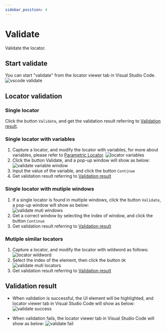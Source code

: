 ```yaml
---
sidebar_position: 4
---
```

# Validate

Validate the locator. 

## Start validate
You can start "validate" from the locator viewer tab in Visual Studio Code.  
![vscode validate](../../../img/recorder_validate_vscode.png)

## Locator validation
### Single locator

Click the button `Validate`, and get the validation result referring to [Validation result](#validation-result).

### Single locator with variables

1. Capture a locator, and modify the locator with variables, for more about variables, please refer to [Parametric Locator](./../../../automation/parametric_locator.md).
![locator variables](../../../img/locator_variables.png)
2. Click the button Validate, and a pop-up window will show as below:    
![validate variable window](../../../img/validate_variable_window.png)
3. Input the value of the variable, and click the button `Continue`
4. Get validation result referring to [Validation result](#validation-result)

### Single locator with mutiple windows
1. If a single locator is found in multiple windows, click the button `Validate`, a pop-up window will show as below:    
![validate muti windows](../../../img/validate_muti_window.png)
2. Get a correct window by selecting the index of window, and click the button `Continue`
3. Get validation result referring to [Validation result](#validation-result)

### Mutiple similar locators
1. Capture a locator, and modify the locator with wildword as follows:
![locator wildword](../../../img/locator_wildword.png)
2. Select the index of the element, then click the button `OK`  
![validate muti locators](../../../img/validate_muti_locators.png)
3. Get validation result referring to [Validation result](#validation-result)

## Validation result
- When validation is successful, the UI element will be highlighted, and locator viewer tab in Visual Studio Code will show as below:
![validate success](../../../img/validate_success.png)

- When validation fails, the locator viewer tab in Visual Studio Code will show as below:
![validate fail](../../../img/validate_err.png)



